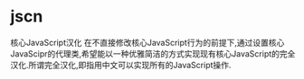 jscn
====

核心JavaScript汉化 在不直接修改核心JavaScript行为的前提下,通过设置核心JavaScipr的代理类,希望能以一种优雅简洁的方式实现现有核心JavaScript的完全汉化.所谓完全汉化,即指用中文可以实现所有的JavaScript操作.
